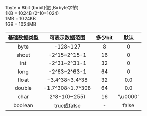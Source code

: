 1byte = 8bit  (b=bit(位),B=byte字节)</br>
1KB = 1024B   (2^10=1024)</br>
1MB = 1024KB</br>
1GB = 1024MB</br>

|基础数据类型|可表示数据范围 |多少bit|  默认   |
|:---------:|:------------:|:----:|:-------:|
|   byte    |    -128\~127 |   8  |  0      |
|   shout   |-2^15\~2^15-1 |  16  |  0      |
|   int     |-2^31\~2^31-1 |  32  |  0      |
|   long    |-2^63\~2^63-1 |  64  |  0      |
|   float   |-3.4^38\~3.4^38| 32  |  0.0    |
|   double  |-1.7^308\~1.7^308| 64|  0.0    |
|   char    |2^8-1(0\~255) |  16  | '\u0000'|
|   boolean | true或false  |   -  |  false  |
